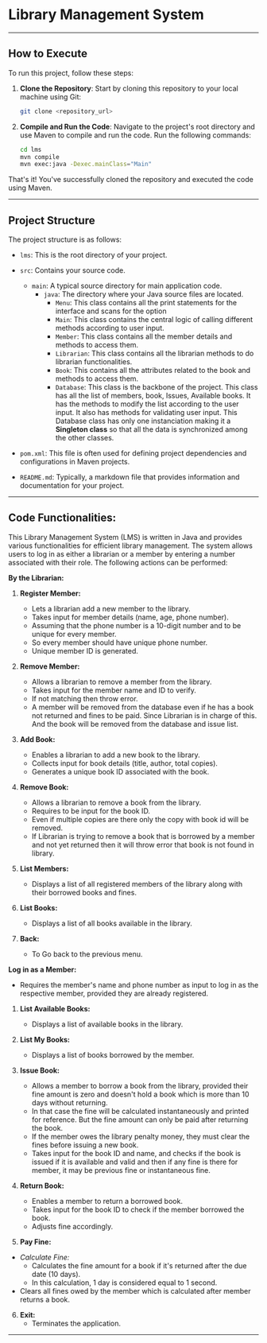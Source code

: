 # Library Management System

----


## How to Execute

To run this project, follow these steps:

1. **Clone the Repository**: Start by cloning this repository to your local machine using Git:

    ```bash
    git clone <repository_url>
    ```

2. **Compile and Run the Code**: Navigate to the project's root directory and use Maven to compile and run the code. Run the following commands:

    ```bash
    cd lms
    mvn compile
    mvn exec:java -Dexec.mainClass="Main"
    ```

That's it! You've successfully cloned the repository and executed the code using Maven.

----

## Project Structure

The project structure is as follows:

- `lms`: This is the root directory of your project.
- `src`: Contains your source code.
   - `main`: A typical source directory for main application code.
      - `java`: The directory where your Java source files are located.
         -  `Menu`: This class contains all the print statements for the interface and scans for the option
         - `Main`: This class contains the central logic of calling different methods according to user input.
         -  `Member`: This class contains all the member details and methods to access them.
         - `Librarian`: This class contains all the librarian methods to do librarian functionalities.
         -  `Book`: This contains all the attributes related to the book and methods to access them.
         - `Database`: This class is the backbone of the project. This class has all the list of members, book, Issues, Available books. It has the methods to modify the list according to the user input. It also has methods for validating user input. This Database class has only one instanciation making it a **Singleton class** so that all the data is synchronized among the other classes.

- `pom.xml`: This file is often used for defining project dependencies and configurations in Maven projects.
- `README.md`: Typically, a markdown file that provides information and documentation for your project.

----

## **Code Functionalities:** 
This Library Management System (LMS) is written in Java and provides various functionalities for efficient library management. The system allows users to log in as either a librarian or a member by entering a number associated with their role. The following actions can be performed:

**By the Librarian:**

1. **Register Member:**
   - Lets a librarian add a new member to the library.
   - Takes input for member details (name, age, phone number).
   - Assuming that the phone number is a 10-digit number and to be unique for every member.
   - So every member should have unique phone number.
   - Unique member ID is generated.

2. **Remove Member:**
   - Allows a librarian to remove a member from the library.
   - Takes input for the member name and ID to verify.
   - If not matching then throw error.
   - A member will be removed from the database even if he has a book not returned and fines to be paid.
       Since Librarian is in charge of this. And the book will be removed from the database and issue list.

3. **Add Book:**
    - Enables a librarian to add a new book to the library.
    - Collects input for book details (title, author, total copies).
    - Generates a unique book ID associated with the book.

4. **Remove Book:**
    - Allows a librarian to remove a book from the library.
    - Requires to be input for the book ID.
    - Even if multiple copies are there only the copy with book id will be removed.
    - If Librarian is trying to remove a book that is borrowed by a member and not yet returned 
   then it will throw error that book is not found in library.
   
5. **List Members:**
    - Displays a list of all registered members of the library along with their borrowed books and fines.

6. **List Books:**
    - Displays a list of all books available in the library.
   
7. **Back:**
    - To Go back to the previous menu.
   
**Log in as a Member:**
- Requires the member's name and phone number as input to log in as the respective member, provided they are already registered.

1. **List Available Books:**
    - Displays a list of available books in the library.

2. **List My Books:**
    - Displays a list of books borrowed by the member.

3. **Issue Book:**
    - Allows a member to borrow a book from the library, provided their fine amount is zero and doesn't hold a book which is more than 10 days without returning.
    - In that case the fine will be calculated instantaneously and printed for reference. But the fine amount can only be paid after returning the book.
    - If the member owes the library penalty money, they must clear the fines before issuing a new book.
    - Takes input for the book ID and name, and checks if the book is issued if it is available and valid and then if any fine
   is there for member, it may be previous fine or instantaneous fine.

4. **Return Book:**
    - Enables a member to return a borrowed book.
    - Takes input for the book ID to check if the member borrowed the book. 
    - Adjusts fine accordingly.


5. **Pay Fine:**
- *Calculate Fine:*
   - Calculates the fine amount for a book if it's returned after the due date (10 days).
   - In this calculation, 1 day is considered equal to 1 second.
- Clears all fines owed by the member which is calculated after member returns a book.

6. **Exit:**
    - Terminates the application.

----




